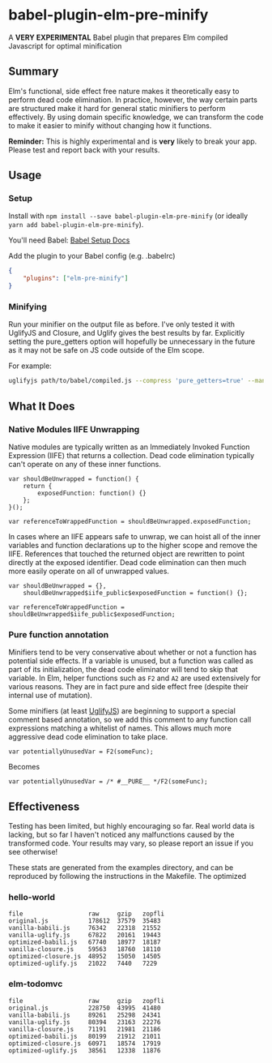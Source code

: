 # babel-plugin-elm-pre-minify

A **VERY EXPERIMENTAL** Babel plugin that prepares Elm compiled Javascript for optimal minification

## Summary

Elm's functional, side effect free nature makes it theoretically easy to perform dead code elimination. In practice, however, the way certain parts are structured make it hard for general static minifiers to perform effectively. By using domain specific knowledge, we can transform the code to make it easier to minify without changing how it functions.

**Reminder:** This is highly experimental and is **very** likely to break your app. Please test and report back with your results.


## Usage


### Setup

Install with `npm install --save babel-plugin-elm-pre-minify` (or ideally `yarn add babel-plugin-elm-pre-minify`).

You'll need Babel: [Babel Setup Docs](https://babeljs.io/docs/setup/)

Add the plugin to your Babel config (e.g. .babelrc)

```json
{
	"plugins": ["elm-pre-minify"]
}
```

### Minifying

Run your minifier on the output file as before. I've only tested it with UglifyJS and Closure, and Uglify gives the best results by far. Explicitly setting the pure_getters option will hopefully be unnecessary in the future as it may not be safe on JS code outside of the Elm scope.

For example:

```sh
uglifyjs path/to/babel/compiled.js --compress 'pure_getters=true' --mangle --output path/to/final.js
```


## What It Does

### Native Modules IIFE Unwrapping

Native modules are typically written as an Immediately Invoked Function Expression (IIFE) that returns a collection. Dead code elimination typically can't operate on any of these inner functions.


```
var shouldBeUnwrapped = function() {
	return {
		exposedFunction: function() {}
	};
}();

var referenceToWrappedFunction = shouldBeUnwrapped.exposedFunction;
```

In cases where an IIFE appears safe to unwrap, we can hoist all of the inner variables and function declarations up to the higher scope and remove the IIFE. References that touched the returned object are rewritten to point directly at the exposed identifier. Dead code elimination can then much more easily operate on all of unwrapped values.


```
var shouldBeUnwrapped = {},
	shouldBeUnwrapped$iife_public$exposedFunction = function() {};

var referenceToWrappedFunction = shouldBeUnwrapped$iife_public$exposedFunction;
```

### Pure function annotation

Minifiers tend to be very conservative about whether or not a function has potential side effects. If a variable is unused, but a function was called as part of its initialization, the dead code eliminator will tend to skip that variable. In Elm, helper functions such as `F2` and `A2` are used extensively for various reasons. They are in fact pure and side effect free (despite their internal use of mutation).

Some minifiers (at least [UglifyJS](https://github.com/mishoo/UglifyJS2/pull/1448)) are beginning to support a special comment based annotation, so we add this comment to any function call expressions matching a whitelist of names. This allows much more aggressive dead code elimination to take place.

```
var potentiallyUnusedVar = F2(someFunc);
```

Becomes

```
var potentiallyUnusedVar = /* #__PURE__ */F2(someFunc);
```


## Effectiveness

Testing has been limited, but highly encouraging so far. Real world data is lacking, but so far I haven't noticed any malfunctions caused by the transformed code. Your results may vary, so please report an issue if you see otherwise!

These stats are generated from the examples directory, and can be reproduced by following the instructions in the Makefile. The optimized

### hello-world

```
file                  raw     gzip   zopfli
original.js           178612  37579  35483
vanilla-babili.js     76342   22318  21552
vanilla-uglify.js     67822   20161  19443
optimized-babili.js   67740   18977  18187
vanilla-closure.js    59563   18760  18110
optimized-closure.js  48952   15050  14505
optimized-uglify.js   21022   7440   7229
```


### elm-todomvc

```
file                  raw     gzip   zopfli
original.js           228750  43995  41480
vanilla-babili.js     89261   25298  24341
vanilla-uglify.js     80394   23163  22276
vanilla-closure.js    71191   21981  21186
optimized-babili.js   80199   21912  21011
optimized-closure.js  60971   18574  17919
optimized-uglify.js   38561   12338  11876
```
